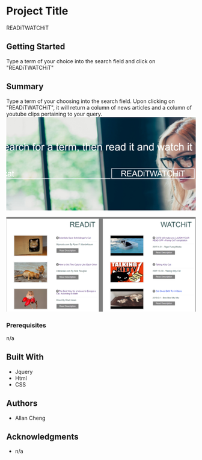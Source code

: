 # Project Title

READiTWATCHiT

## Getting Started

Type a term of your choice into the search field and click on "READiTWATCHiT"

## Summary

Type a term of your choosing into the search field.  Upon clicking on "READiTWATCHiT", it will return a column of news articles and a column of 
youtube clips pertaining to your query.  
![](Capstone.png)

![](Capstone2.png)

### Prerequisites

n/a


## Built With

* Jquery
* Html
* CSS


## Authors

* Allan Cheng

## Acknowledgments

* n/a

